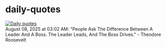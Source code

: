 # daily-quotes
[![Daily quotes](https://github.com/ceepu8/daily-quotes/actions/workflows/daily-quote.yml/badge.svg)](https://github.com/ceepu8/daily-quotes/actions/workflows/daily-quote.yml)<br/>
August 08, 2025 at 03:02 AM: "People Ask The Difference Between A Leader And A Boss. The Leader Leads, And The Boss Drives." - Theodore Roosevelt
